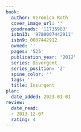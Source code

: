 ```yaml
---
book:
  author: Veronica Roth
  cover_image_url: ''
  goodreads: '11735983'
  isbn13: '9780007442911'
  isbn9: 0007442912
  owned: ''
  pages: '525'
  publication_year: '2012'
  series: Divergent
  series_position: '2'
  spine_color: ''
  tags: ''
  title: Insurgent
plan:
  date_added: 2023-01-01
review:
  date_read:
  - 2013-12-07
  rating: 4
---
```

